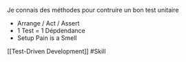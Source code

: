 Je connais des méthodes  pour contruire un bon test unitaire

- Arrange / Act / Assert
- 1 Test = 1 Dépdendance
- Setup Pain is a Smell

[[Test-Driven Development]]
#Skill 
